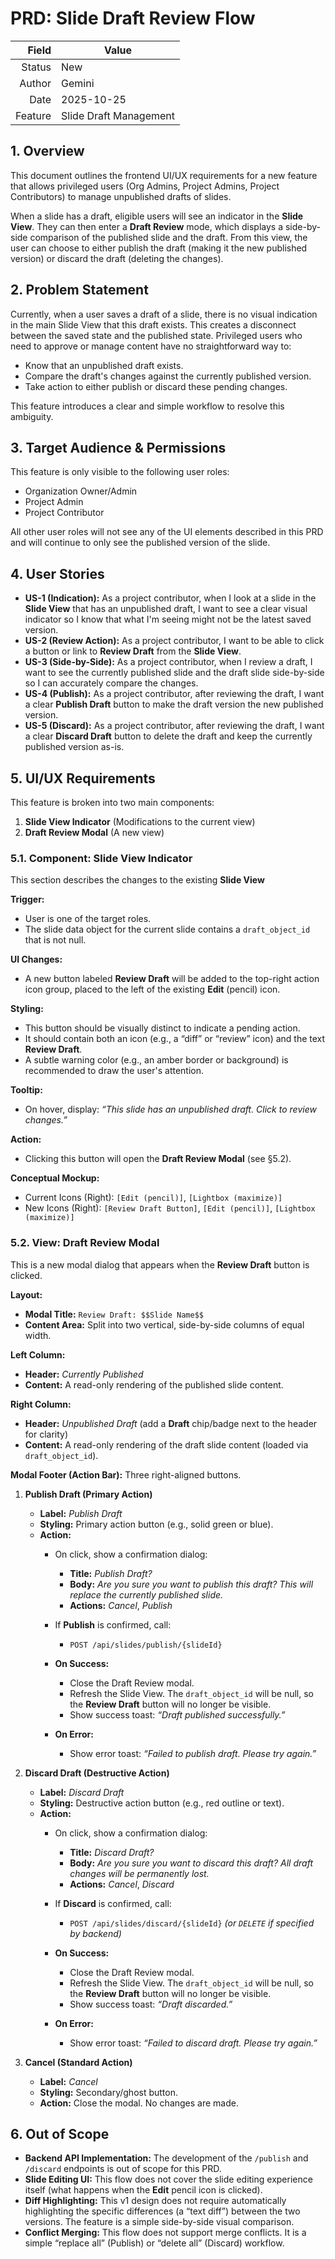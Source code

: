 # PRD: Slide Draft Review Flow

|   Field | Value                  |
| ------: | ---------------------- |
|  Status | New                    |
|  Author | Gemini                 |
|    Date | 2025-10-25             |
| Feature | Slide Draft Management |

## 1. Overview

This document outlines the frontend UI/UX requirements for a new feature that allows privileged users (Org Admins, Project Admins, Project Contributors) to manage unpublished drafts of slides.

When a slide has a draft, eligible users will see an indicator in the **Slide View**. They can then enter a **Draft Review** mode, which displays a side-by-side comparison of the published slide and the draft. From this view, the user can choose to either publish the draft (making it the new published version) or discard the draft (deleting the changes).

## 2. Problem Statement

Currently, when a user saves a draft of a slide, there is no visual indication in the main Slide View that this draft exists. This creates a disconnect between the saved state and the published state. Privileged users who need to approve or manage content have no straightforward way to:

- Know that an unpublished draft exists.
- Compare the draft's changes against the currently published version.
- Take action to either publish or discard these pending changes.

This feature introduces a clear and simple workflow to resolve this ambiguity.

## 3. Target Audience & Permissions

This feature is only visible to the following user roles:

- Organization Owner/Admin
- Project Admin
- Project Contributor

All other user roles will not see any of the UI elements described in this PRD and will continue to only see the published version of the slide.

## 4. User Stories

- **US-1 (Indication):** As a project contributor, when I look at a slide in the **Slide View** that has an unpublished draft, I want to see a clear visual indicator so I know that what I'm seeing might not be the latest saved version.
- **US-2 (Review Action):** As a project contributor, I want to be able to click a button or link to **Review Draft** from the **Slide View**.
- **US-3 (Side-by-Side):** As a project contributor, when I review a draft, I want to see the currently published slide and the draft slide side-by-side so I can accurately compare the changes.
- **US-4 (Publish):** As a project contributor, after reviewing the draft, I want a clear **Publish Draft** button to make the draft version the new published version.
- **US-5 (Discard):** As a project contributor, after reviewing the draft, I want a clear **Discard Draft** button to delete the draft and keep the currently published version as-is.

## 5. UI/UX Requirements

This feature is broken into two main components:

1. **Slide View Indicator** (Modifications to the current view)
2. **Draft Review Modal** (A new view)

### 5.1. Component: Slide View Indicator

This section describes the changes to the existing **Slide View**

**Trigger:**

- User is one of the target roles.
- The slide data object for the current slide contains a `draft_object_id` that is not null.

**UI Changes:**

- A new button labeled **Review Draft** will be added to the top-right action icon group, placed to the left of the existing **Edit** (pencil) icon.

**Styling:**

- This button should be visually distinct to indicate a pending action.
- It should contain both an icon (e.g., a “diff” or “review” icon) and the text **Review Draft**.
- A subtle warning color (e.g., an amber border or background) is recommended to draw the user's attention.

**Tooltip:**

- On hover, display: _“This slide has an unpublished draft. Click to review changes.”_

**Action:**

- Clicking this button will open the **Draft Review Modal** (see §5.2).

**Conceptual Mockup:**

- Current Icons (Right): `[Edit (pencil)]`, `[Lightbox (maximize)]`
- New Icons (Right): `[Review Draft Button]`, `[Edit (pencil)]`, `[Lightbox (maximize)]`

### 5.2. View: Draft Review Modal

This is a new modal dialog that appears when the **Review Draft** button is clicked.

**Layout:**

- **Modal Title:** `Review Draft: $$Slide Name$$`
- **Content Area:** Split into two vertical, side-by-side columns of equal width.

**Left Column:**

- **Header:** _Currently Published_
- **Content:** A read-only rendering of the published slide content.

**Right Column:**

- **Header:** _Unpublished Draft_ (add a **Draft** chip/badge next to the header for clarity)
- **Content:** A read-only rendering of the draft slide content (loaded via `draft_object_id`).

**Modal Footer (Action Bar):** Three right-aligned buttons.

1. **Publish Draft (Primary Action)**
   - **Label:** _Publish Draft_
   - **Styling:** Primary action button (e.g., solid green or blue).
   - **Action:**
     - On click, show a confirmation dialog:
       - **Title:** _Publish Draft?_
       - **Body:** _Are you sure you want to publish this draft? This will replace the currently published slide._
       - **Actions:** _Cancel_, _Publish_

     - If **Publish** is confirmed, call:
       - `POST /api/slides/publish/{slideId}`

     - **On Success:**
       - Close the Draft Review modal.
       - Refresh the Slide View. The `draft_object_id` will be null, so the **Review Draft** button will no longer be visible.
       - Show success toast: _“Draft published successfully.”_

     - **On Error:**
       - Show error toast: _“Failed to publish draft. Please try again.”_

2. **Discard Draft (Destructive Action)**
   - **Label:** _Discard Draft_
   - **Styling:** Destructive action button (e.g., red outline or text).
   - **Action:**
     - On click, show a confirmation dialog:
       - **Title:** _Discard Draft?_
       - **Body:** _Are you sure you want to discard this draft? All draft changes will be permanently lost._
       - **Actions:** _Cancel_, _Discard_

     - If **Discard** is confirmed, call:
       - `POST /api/slides/discard/{slideId}` _(or `DELETE` if specified by backend)_

     - **On Success:**
       - Close the Draft Review modal.
       - Refresh the Slide View. The `draft_object_id` will be null, so the **Review Draft** button will no longer be visible.
       - Show success toast: _“Draft discarded.”_

     - **On Error:**
       - Show error toast: _“Failed to discard draft. Please try again.”_

3. **Cancel (Standard Action)**
   - **Label:** _Cancel_
   - **Styling:** Secondary/ghost button.
   - **Action:** Close the modal. No changes are made.

## 6. Out of Scope

- **Backend API Implementation:** The development of the `/publish` and `/discard` endpoints is out of scope for this PRD.
- **Slide Editing UI:** This flow does not cover the slide editing experience itself (what happens when the **Edit** pencil icon is clicked).
- **Diff Highlighting:** This v1 design does not require automatically highlighting the specific differences (a “text diff”) between the two versions. The feature is a simple side-by-side visual comparison.
- **Conflict Merging:** This flow does not support merge conflicts. It is a simple “replace all” (Publish) or “delete all” (Discard) workflow.
